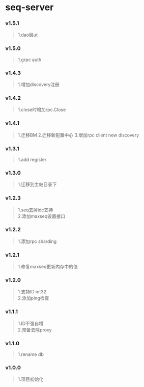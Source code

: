 # seq-server

### v1.5.1
> 1.dao层ut

### v1.5.0
> 1.grpc auth

### v1.4.3
> 1.增加discovery注册

### v1.4.2
> 1.close时增加rpc.Close

### v1.4.1
>1.迁移BM
>2.迁移新配置中心
>3.增加rpc client new discovery

### v1.3.1
> 1.add register
### v1.3.0
> 1.迁移到主站目录下

### v1.2.3
> 1.seq去掉idc支持  
> 2.添加maxseq设置接口  

### v1.2.2
> 1.添加rpc sharding

### v1.2.1
> 1.修复maxseq更新内存中的值  

### v1.2.0
> 1.支持ID int32  
> 2.添加ping检查  

### v1.1.1
> 1.ID不强自增  
> 2.预备去除proxy  

### v1.1.0
> 1.rename db  

### v1.0.0
> 1.项目初始化
